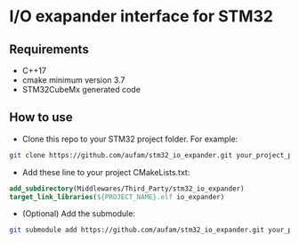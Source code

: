 # I/O exapander interface for STM32

## Requirements
* C++17
* cmake minimum version 3.7
* STM32CubeMx generated code

## How to use
* Clone this repo to your STM32 project folder. For example:
```bash
git clone https://github.com/aufam/stm32_io_expander.git your_project_path/Middlewares/Third_Party/stm32_io_expander
```
* Add these line to your project CMakeLists.txt:
```cmake
add_subdirectory(Middlewares/Third_Party/stm32_io_expander)
target_link_libraries(${PROJECT_NAME}.elf io_expander)
```
* (Optional) Add the submodule:
```bash
git submodule add https://github.com/aufam/stm32_io_expander.git your_project_path/Middlewares/Third_Party/
```
